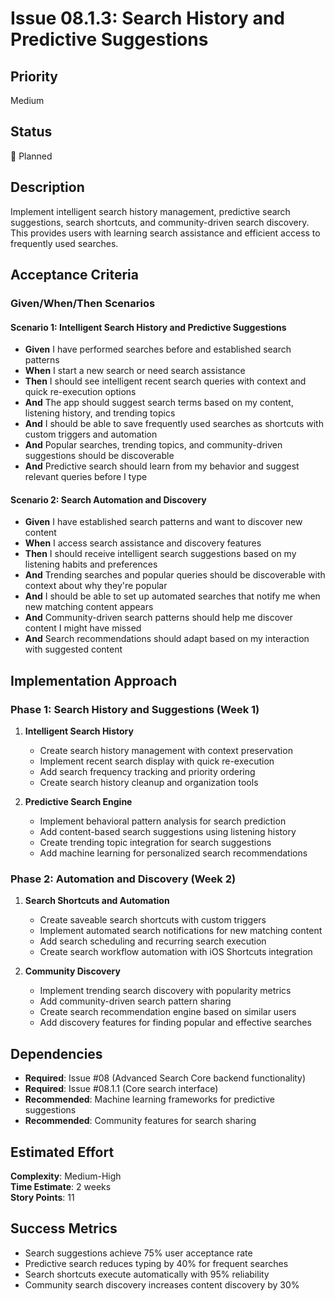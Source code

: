 # Issue 08.1.3: Search History and Predictive Suggestions

## Priority
Medium

## Status
🔄 Planned

## Description
Implement intelligent search history management, predictive search suggestions, search shortcuts, and community-driven search discovery. This provides users with learning search assistance and efficient access to frequently used searches.

## Acceptance Criteria

### Given/When/Then Scenarios

#### Scenario 1: Intelligent Search History and Predictive Suggestions
- **Given** I have performed searches before and established search patterns
- **When** I start a new search or need search assistance
- **Then** I should see intelligent recent search queries with context and quick re-execution options
- **And** The app should suggest search terms based on my content, listening history, and trending topics
- **And** I should be able to save frequently used searches as shortcuts with custom triggers and automation
- **And** Popular searches, trending topics, and community-driven suggestions should be discoverable
- **And** Predictive search should learn from my behavior and suggest relevant queries before I type

#### Scenario 2: Search Automation and Discovery
- **Given** I have established search patterns and want to discover new content
- **When** I access search assistance and discovery features
- **Then** I should receive intelligent search suggestions based on my listening habits and preferences
- **And** Trending searches and popular queries should be discoverable with context about why they're popular
- **And** I should be able to set up automated searches that notify me when new matching content appears
- **And** Community-driven search patterns should help me discover content I might have missed
- **And** Search recommendations should adapt based on my interaction with suggested content

## Implementation Approach

### Phase 1: Search History and Suggestions (Week 1)
1. **Intelligent Search History**
   - Create search history management with context preservation
   - Implement recent search display with quick re-execution
   - Add search frequency tracking and priority ordering
   - Create search history cleanup and organization tools

2. **Predictive Search Engine**
   - Implement behavioral pattern analysis for search prediction
   - Add content-based search suggestions using listening history
   - Create trending topic integration for search suggestions
   - Add machine learning for personalized search recommendations

### Phase 2: Automation and Discovery (Week 2)
1. **Search Shortcuts and Automation**
   - Create saveable search shortcuts with custom triggers
   - Implement automated search notifications for new matching content
   - Add search scheduling and recurring search execution
   - Create search workflow automation with iOS Shortcuts integration

2. **Community Discovery**
   - Implement trending search discovery with popularity metrics
   - Add community-driven search pattern sharing
   - Create search recommendation engine based on similar users
   - Add discovery features for finding popular and effective searches

## Dependencies
- **Required**: Issue #08 (Advanced Search Core backend functionality)
- **Required**: Issue #08.1.1 (Core search interface)
- **Recommended**: Machine learning frameworks for predictive suggestions
- **Recommended**: Community features for search sharing

## Estimated Effort
**Complexity**: Medium-High  
**Time Estimate**: 2 weeks  
**Story Points**: 11

## Success Metrics
- Search suggestions achieve 75% user acceptance rate
- Predictive search reduces typing by 40% for frequent searches
- Search shortcuts execute automatically with 95% reliability
- Community search discovery increases content discovery by 30%